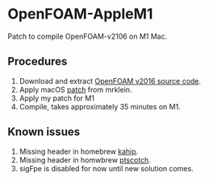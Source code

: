 # OpenFOAM-AppleM1

Patch to compile OpenFOAM-v2106 on M1 Mac.

## Procedures
1. Download and extract [OpenFOAM v2016 source code](https://dl.openfoam.com/source/v2106/OpenFOAM-v2106.tgz).
2. Apply macOS [patch](https://github.com/mrklein/openfoam-os-x/blob/master/OpenFOAM-v2106.patch) from mrklein.
3. Apply my patch for M1
4. Compile, takes approximately 35 minutes on M1.

## Known issues
1. Missing header in homebrew [kahip](https://github.com/Homebrew/homebrew-core/blob/HEAD/Formula/kahip.rb).
2. Missing header in homwbrew [ptscotch](https://github.com/Homebrew/homebrew-core/blob/HEAD/Formula/scotch.rb).
3. sigFpe is disabled for now until new solution comes.
